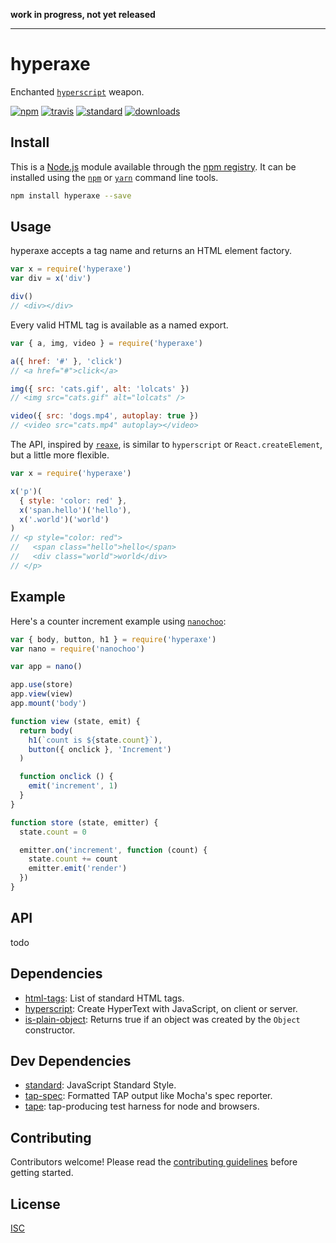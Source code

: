 **work in progress, not yet released**

---

# hyperaxe

Enchanted [`hyperscript`](https://github.com/hyperhype/hyperscript) weapon.

[![npm][1]][2]
[![travis][3]][4]
[![standard][5]][6]
[![downloads][7]][2]

[1]: https://img.shields.io/npm/v/hyperaxe.svg?style=flat-square
[2]: https://www.npmjs.com/package/hyperaxe
[3]: https://img.shields.io/travis/ungoldman/hyperaxe/master.svg?style=flat-square
[4]: https://travis-ci.org/ungoldman/hyperaxe
[5]: https://img.shields.io/badge/code%20style-standard-brightgreen.svg?style=flat-square
[6]: http://standardjs.com/
[7]: https://img.shields.io/npm/dm/hyperaxe.svg?style=flat-square

## Install

This is a [Node.js](https://nodejs.org/) module available through the
[npm registry](https://www.npmjs.com/). It can be installed using the
[`npm`](https://docs.npmjs.com/getting-started/installing-npm-packages-locally)
or
[`yarn`](https://yarnpkg.com/en/)
command line tools.

```sh
npm install hyperaxe --save
```

## Usage

hyperaxe accepts a tag name and returns an HTML element factory.

```js
var x = require('hyperaxe')
var div = x('div')

div()
// <div></div>
```

Every valid HTML tag is available as a named export.

```js
var { a, img, video } = require('hyperaxe')

a({ href: '#' }, 'click')
// <a href="#">click</a>

img({ src: 'cats.gif', alt: 'lolcats' })
// <img src="cats.gif" alt="lolcats" />

video({ src: 'dogs.mp4', autoplay: true })
// <video src="cats.mp4" autoplay></video>
```

The API, inspired by [`reaxe`](https://github.com/jxnblk/reaxe), is similar to `hyperscript` or `React.createElement`, but a little more flexible.

```js
var x = require('hyperaxe')

x('p')(
  { style: 'color: red' },
  x('span.hello')('hello'),
  x('.world')('world')
)
// <p style="color: red">
//   <span class="hello">hello</span>
//   <div class="world">world</div>
// </p>
```

## Example

Here's a counter increment example using [`nanochoo`](https://github.com/heyitsmeuralex/nanochoo):

```js
var { body, button, h1 } = require('hyperaxe')
var nano = require('nanochoo')

var app = nano()

app.use(store)
app.view(view)
app.mount('body')

function view (state, emit) {
  return body(
    h1(`count is ${state.count}`),
    button({ onclick }, 'Increment')
  )

  function onclick () {
    emit('increment', 1)
  }
}

function store (state, emitter) {
  state.count = 0

  emitter.on('increment', function (count) {
    state.count += count
    emitter.emit('render')
  })
}
```

## API

todo

## Dependencies

- [html-tags](https://ghub.io/html-tags): List of standard HTML tags.
- [hyperscript](https://ghub.io/hyperscript): Create HyperText with JavaScript, on client or server.
- [is-plain-object](https://ghub.io/is-plain-object): Returns true if an object was created by the `Object` constructor.

## Dev Dependencies

- [standard](https://ghub.io/standard): JavaScript Standard Style.
- [tap-spec](https://ghub.io/tap-spec): Formatted TAP output like Mocha&#39;s spec reporter.
- [tape](https://ghub.io/tape): tap-producing test harness for node and browsers.

## Contributing

Contributors welcome! Please read the [contributing guidelines](CONTRIBUTING.md) before getting started.

## License

[ISC](LICENSE.md)
